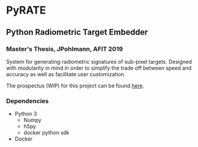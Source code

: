 # PyRATE

## Python Radiometric Target Embedder

### Master's Thesis, JPohlmann, AFIT 2019

System for generating radiometric signatures of sub-pixel targets.
Designed with modularity in mind in order to simplify the trade off between speed and accuracy
as well as facilitate user customization.

The prospectus (WIP) for this project can be found [here](doc/prospectus/prospectus.pdf).

### Dependencies

- Python 3
  - Numpy
  - h5py
  - docker python sdk
- Docker

